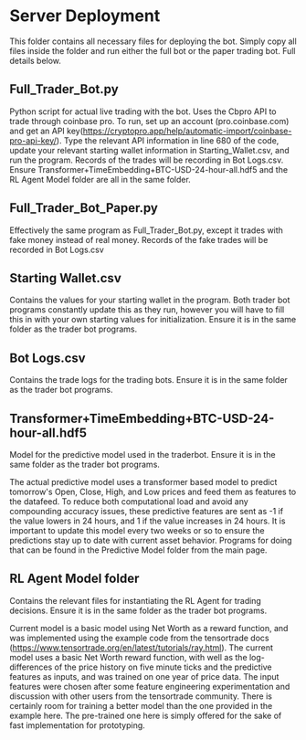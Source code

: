 # Server Deployment

This folder contains all necessary files for deploying the bot. Simply copy all files inside the folder and run either the full bot or the paper trading bot. Full details below.

## Full_Trader_Bot.py

Python script for actual live trading with the bot. Uses the Cbpro API to trade through coinbase pro. To run, set up an account (pro.coinbase.com) and get an API key(https://cryptopro.app/help/automatic-import/coinbase-pro-api-key/). Type the relevant API information in line 680 of the code, update your relevant starting wallet information in Starting_Wallet.csv, and run the program. Records of the trades will be recording in Bot Logs.csv. Ensure Transformer+TimeEmbedding+BTC-USD-24-hour-all.hdf5 and the RL Agent Model folder are all in the same folder.

## Full_Trader_Bot_Paper.py

Effectively the same program as Full_Trader_Bot.py, except it trades with fake money instead of real money. Records of the fake trades will be recorded in Bot Logs.csv

## Starting Wallet.csv

Contains the values for your starting wallet in the program. Both trader bot programs constantly update this as they run, however you will have to fill this in with your own starting values for initialization. Ensure it is in the same folder as the trader bot programs.

## Bot Logs.csv

Contains the trade logs for the trading bots. Ensure it is in the same folder as the trader bot programs.

## Transformer+TimeEmbedding+BTC-USD-24-hour-all.hdf5

Model for the predictive model used in the traderbot. Ensure it is in the same folder as the trader bot programs. 

The actual predictive model uses a transformer based model to predict tomorrow's Open, Close, High, and Low prices and feed them as features to the datafeed. To reduce both computational load and avoid any compounding accuracy issues, these predictive features are sent as -1 if the value lowers in 24 hours, and 1 if the value increases in 24 hours. It is important to update this model every two weeks or so to ensure the predictions stay up to date with current asset behavior. Programs for doing that can be found in the Predictive Model folder from the main page.

## RL Agent Model folder

Contains the relevant files for instantiating the RL Agent for trading decisions.  Ensure it is in the same folder as the trader bot programs.

Current model is a basic model using Net Worth as a reward function, and was implemented using the example code from the tensortrade docs (https://www.tensortrade.org/en/latest/tutorials/ray.html). The current model uses a basic Net Worth reward function, with well as the log-differences of the price history on five minute ticks and the predictive features as inputs, and was trained on one year of price data. The input features were chosen after some feature engineering experimentation and discussion with other users from the tensortrade community. There is certainly room for training a better model than the one provided in the example here. The pre-trained one here is simply offered for the sake of fast implementation for prototyping.
